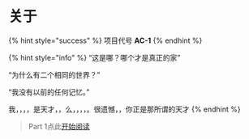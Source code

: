 # 关于

{% hint style="success" %}
项目代号 **AC-1**
{% endhint %}

{% hint style="info" %}
“这是哪？哪个才是真正的家” 

“为什么有二个相同的世界？”

“我没有以前的任何记忆。”

我，，，，是天才，，么，，，，。很遗憾，，你正是那所谓的天才
{% endhint %}

> Part 1点此[开始阅读](part1-hui-gui.md)

